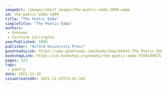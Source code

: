 ```yaml
---
imageUrl: /images/shelf-images/the-poetic-edda-1999.webp
id: the-poetic-edda-1999
title: "The Poetic Edda"
simpleTitle: "The Poetic Edda"
authors: 
 - Unknown 
 - Carolyne Larrington
yearPublished: 1999
publisher: "Oxford University Press"
goodreadsLink: https://www.goodreads.com/book/show/66443.The_Poetic_Edda
bookshopLink: https://uk.bookshop.org/books/the-poetic-edda-9780199675340/9780199675340
pages: 323
tags: 
 - poetry
date: 2021-11-28
issueCreatedAt: 2021-11-23T13:42:34Z
---
```


